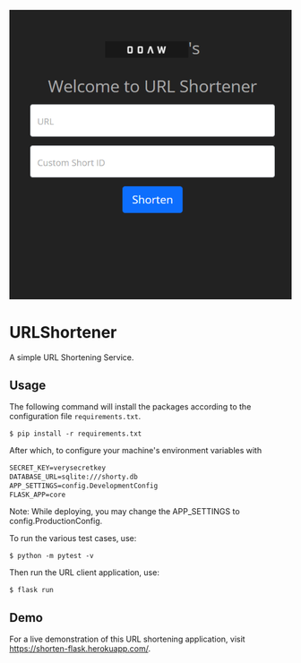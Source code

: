 ![](core/static/screenshot.png)
# URLShortener
A simple URL Shortening Service.

## Usage
The following command will install the packages according to the configuration file ```requirements.txt```.
```
$ pip install -r requirements.txt
```

After which, to configure your machine's environment variables with
```
SECRET_KEY=verysecretkey
DATABASE_URL=sqlite:///shorty.db
APP_SETTINGS=config.DevelopmentConfig
FLASK_APP=core
```

Note: While deploying, you may change the APP_SETTINGS to config.ProductionConfig.

To run the various test cases, use:
```
$ python -m pytest -v
```

Then run the URL client application, use:
```
$ flask run
```

## Demo
For a live demonstration of this URL shortening application, visit https://shorten-flask.herokuapp.com/.
